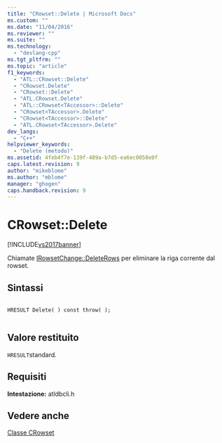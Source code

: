 ```yaml
---
title: "CRowset::Delete | Microsoft Docs"
ms.custom: ""
ms.date: "11/04/2016"
ms.reviewer: ""
ms.suite: ""
ms.technology: 
  - "devlang-cpp"
ms.tgt_pltfrm: ""
ms.topic: "article"
f1_keywords: 
  - "ATL::CRowset::Delete"
  - "CRowset.Delete"
  - "CRowset::Delete"
  - "ATL.CRowset.Delete"
  - "ATL::CRowset<TAccessor>::Delete"
  - "CRowset<TAccessor>.Delete"
  - "CRowset<TAccessor>::Delete"
  - "ATL.CRowset<TAccessor>.Delete"
dev_langs: 
  - "C++"
helpviewer_keywords: 
  - "Delete (metodo)"
ms.assetid: 4feb4f7e-139f-489a-b7d5-ea6ec0058e0f
caps.latest.revision: 9
author: "mikeblome"
ms.author: "mblome"
manager: "ghogen"
caps.handback.revision: 9
---
```

# CRowset::Delete
[!INCLUDE[vs2017banner](../../assembler/inline/includes/vs2017banner.md)]

Chiamate [IRowsetChange::DeleteRows](https://msdn.microsoft.com/en-us/library/ms724362.aspx) per eliminare la riga corrente dal rowset.  
  
## Sintassi  
  
```  
  
HRESULT Delete( ) const throw( );  
  
```  
  
## Valore restituito  
 `HRESULT`standard.  
  
## Requisiti  
 **Intestazione:** atldbcli.h  
  
## Vedere anche  
 [Classe CRowset](../../data/oledb/crowset-class.md)